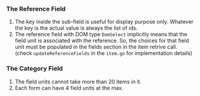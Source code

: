 ### The Reference Field

1. The key inside the sub-field is useful for display purpose only. Whatever the key is the actual value is always the list of ids.  
2. The reference field with DOM type `DomSelect` implicitly means that the field unit is associated with the reference. So, the choices for that field unit must be populated in the fields section in the item retrive call.
(check `updateReferenceFields` in the `item.go` for implementation details)


### The Category Field
1. The field units cannot take more than 20 items in it.
2. Each form can have 4 field units at the max.